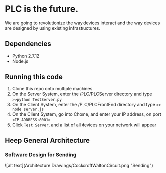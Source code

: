 # PLC is the future. 
We are going to revolutionize the way devices interact and the way devices are designed by using existing infrastructures.

## Dependencies
* Python 2.7.12
* Node.js

## Running this code
1. Clone this repo onto multiple machines
2. On the Server System, enter the /PLC/PLCServer directory and type `>>python TestServer.py`
3. On the Client System, enter the /PLC/PLCFrontEnd directory and type `>> node server.js` 
4. On the Client System, go into Chome, and enter your IP address, on port `<IP_ADDRESS:8001>`
5. Click `Test Server`, and a list of all devices on your network will appear

## Heep General Architecture

### Software Design for Sending

![alt text](Architecture Drawings/CockcroftWaltonCircuit.png "Sending")